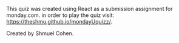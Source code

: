 This quiz was created using React as a submission assignment for monday.com. 
in order to play the quiz visit: https://theshmu.github.io/mondayUquizz/.

Created by Shmuel Cohen.